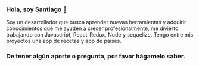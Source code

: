 ### Hola, soy Santiago 👋
Soy un desarrollador que busca aprender nuevas herramientas y adquirir conocimientos que me ayuden a crecer profesionalmente, me divierto trabajando con Javascript, React-Redux, Node y sequelize. Tengo entre mis proyectos una app de recetas y app de países.
### De tener algún aporte o pregunta, por favor hágamelo saber.



<!--
**blueowl2794/blueowl2794** is a ✨ _special_ ✨ repository because its `README.md` (this file) appears on your GitHub profile.

Here are some ideas to get you started:

- 🔭 I’m currently working on ...
- 🌱 I’m currently learning ...
- 👯 I’m looking to collaborate on ...
- 🤔 I’m looking for help with ...
- 💬 Ask me about ...
- 📫 How to reach me: ...
- 😄 Pronouns: ...
- ⚡ Fun fact: ...
-->
